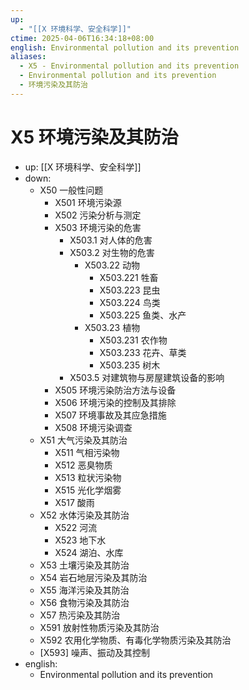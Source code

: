 ```yaml
---
up:
  - "[[X 环境科学、安全科学]]"
ctime: 2025-04-06T16:34:18+08:00
english: Environmental pollution and its prevention
aliases:
  - X5 - Environmental pollution and its prevention
  - Environmental pollution and its prevention
  - 环境污染及其防治
---
```


# X5 环境污染及其防治

- up: [[X 环境科学、安全科学]]
- down:
	- X50 一般性问题
		- X501 环境污染源
		- X502 污染分析与测定
		- X503 环境污染的危害
			- X503.1 对人体的危害
			- X503.2 对生物的危害
				- X503.22 动物
					- X503.221 牲畜
					- X503.223 昆虫
					- X503.224 鸟类
					- X503.225 鱼类、水产
				- X503.23 植物
					- X503.231 农作物
					- X503.233 花卉、草类
					- X503.235 树木
			- X503.5 对建筑物与房屋建筑设备的影响
		- X505 环境污染防治方法与设备
		- X506 环境污染的控制及其排除
		- X507 环境事故及其应急措施
		- X508 环境污染调查
	- X51 大气污染及其防治
		- X511 气相污染物
		- X512 恶臭物质
		- X513 粒状污染物
		- X515 光化学烟雾
		- X517 酸雨
	- X52 水体污染及其防治
		- X522 河流
		- X523 地下水
		- X524 湖泊、水库
	- X53 土壤污染及其防治
	- X54 岩石地层污染及其防治
	- X55 海洋污染及其防治
	- X56 食物污染及其防治
	- X57 热污染及其防治
	- X591 放射性物质污染及其防治
	- X592 农用化学物质、有毒化学物质污染及其防治
	- [X593] 噪声、振动及其控制
- english:
	- Environmental pollution and its prevention
